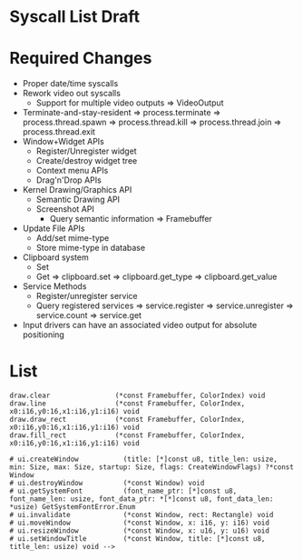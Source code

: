 # Syscall List Draft

# Required Changes

- Proper date/time syscalls
- Rework video out syscalls
  - Support for multiple video outputs
  => VideoOutput
- Terminate-and-stay-resident
  => process.terminate
  => process.thread.spawn
  => process.thread.kill
  => process.thread.join
  => process.thread.exit
- Window+Widget APIs
  - Register/Unregister widget
  - Create/destroy widget tree
  - Context menu APIs
  - Drag'n'Drop APIs
- Kernel Drawing/Graphics API
  - Semantic Drawing API
  - Screenshot API
    - Query semantic information
  => Framebuffer
- Update File APIs
  - Add/set mime-type
  - Store mime-type in database
- Clipboard system
  - Set
  - Get
  => clipboard.set
  => clipboard.get_type
  => clipboard.get_value
- Service Methods
  - Register/unregister service
  - Query registered services
  => service.register
  => service.unregister
  => service.count
  => service.get
- Input drivers can have an associated video output for absolute positioning

# List

```zig
draw.clear                (*const Framebuffer, ColorIndex) void 
draw.line                 (*const Framebuffer, ColorIndex, x0:i16,y0:16,x1:i16,y1:i16) void
draw.draw_rect            (*const Framebuffer, ColorIndex, x0:i16,y0:16,x1:i16,y1:i16) void
draw.fill_rect            (*const Framebuffer, ColorIndex, x0:i16,y0:16,x1:i16,y1:i16) void

# ui.createWindow           (title: [*]const u8, title_len: usize, min: Size, max: Size, startup: Size, flags: CreateWindowFlags) ?*const Window
# ui.destroyWindow          (*const Window) void
# ui.getSystemFont          (font_name_ptr: [*]const u8, font_name_len: usize, font_data_ptr: *[*]const u8, font_data_len: *usize) GetSystemFontError.Enum
# ui.invalidate             (*const Window, rect: Rectangle) void
# ui.moveWindow             (*const Window, x: i16, y: i16) void
# ui.resizeWindow           (*const Window, x: u16, y: u16) void
# ui.setWindowTitle         (*const Window, title: [*]const u8, title_len: usize) void -->


```